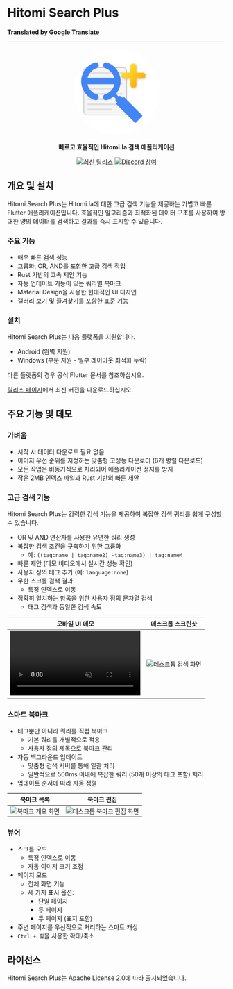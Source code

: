 # Hitomi Search Plus

**Translated by Google Translate**

---

<p align="center">
  <img src="icon/full.png" alt="Hitomi Search Plus 로고" width="200" height="200" style="border-radius: 50%;" />
</p>

<p align="center">
  <strong>빠르고 효율적인 Hitomi.la 검색 애플리케이션</strong>
</p>

<p align="center">
  <a href="https://github.com/h-akatsuki/hitomi_search_plus/releases">
    <img src="https://img.shields.io/github/v/release/h-akatsuki/hitomi_search_plus" alt="최신 릴리스">
  </a>
  <a href="https://discord.gg/cVNvk6MG">
    <img src="https://img.shields.io/badge/Discord-채팅 참여-7289da?logo=discord&logoColor=ffffff" alt="Discord 참여">
  </a>
</p>

## 개요 및 설치

Hitomi Search Plus는 Hitomi.la에 대한 고급 검색 기능을 제공하는 가볍고 빠른 Flutter 애플리케이션입니다. 효율적인 알고리즘과 최적화된 데이터 구조를 사용하여 방대한 양의 데이터를 검색하고 결과를 즉시 표시할 수 있습니다.

### 주요 기능

- 매우 빠른 검색 성능
- 그룹화, OR, AND를 포함한 고급 검색 작업
- Rust 기반의 고속 제안 기능
- 자동 업데이트 기능이 있는 쿼리별 북마크
- Material Design을 사용한 현대적인 UI 디자인
- 갤러리 보기 및 즐겨찾기를 포함한 표준 기능

### 설치

Hitomi Search Plus는 다음 플랫폼을 지원합니다.

- Android (완벽 지원)
- Windows (부분 지원 - 일부 레이아웃 최적화 누락)

다른 플랫폼의 경우 공식 Flutter 문서를 참조하십시오.

[릴리스 페이지](https://github.com/your_username/hitomi_search_plus/releases)에서 최신 버전을 다운로드하십시오.


## 주요 기능 및 데모

### 가벼움

- 시작 시 데이터 다운로드 필요 없음
- 이미지 우선 순위를 지정하는 맞춤형 고성능 다운로더 (6개 병렬 다운로드)
- 모든 작업은 비동기식으로 처리되어 애플리케이션 정지를 방지
- 작은 2MB 인덱스 파일과 Rust 기반의 빠른 제안

### 고급 검색 기능

Hitomi Search Plus는 강력한 검색 기능을 제공하여 복잡한 검색 쿼리를 쉽게 구성할 수 있습니다.

- OR 및 AND 연산자를 사용한 유연한 쿼리 생성
- 복잡한 검색 조건을 구축하기 위한 그룹화
  - 예: `((tag:name | tag:name2) -tag:name3) | tag:name4`
- 빠른 제안 (데모 비디오에서 실시간 성능 확인)
- 사용자 정의 태그 추가 (예: `language:none`)
- 무한 스크롤 검색 결과
  - 특정 인덱스로 이동
- 정확히 일치하는 항목을 위한 사용자 정의 문자열 검색
  - 태그 검색과 동일한 검색 속도

| 모바일 UI 데모 | 데스크톱 스크린샷 |
|---|---|
| <video controls src="https://github.com/user-attachments/assets/0c542585-a6fd-4e0a-982d-9eb0ce19e15d" muted="false" autoplay loop></video> | <img src="https://github.com/user-attachments/assets/9b8c8746-744c-4bad-bd2a-a65dc549b49f" alt="데스크톱 검색 화면"> |


### 스마트 북마크

- 태그뿐만 아니라 쿼리를 직접 북마크
  - 기본 쿼리를 개별적으로 적용
  - 사용자 정의 제목으로 북마크 관리
- 자동 백그라운드 업데이트
  - 맞춤형 검색 서버를 통해 일괄 처리
  - 일반적으로 500ms 이내에 복잡한 쿼리 (50개 이상의 태그 포함) 처리
- 업데이트 순서에 따라 자동 정렬

| 북마크 목록 | 북마크 편집 |
|---|---|
| <img src="https://github.com/user-attachments/assets/9d028b04-3f4e-42e5-be30-a5dd6e618fc3" alt="북마크 개요 화면"> | <img src="https://github.com/user-attachments/assets/374d22a3-3111-4014-8072-d9e8cfd71e61" alt="데스크톱 북마크 편집 화면"> |


### 뷰어

- 스크롤 모드
  - 특정 인덱스로 이동
  - 자동 이미지 크기 조정
- 페이지 모드
  - 전체 화면 기능
  - 세 가지 표시 옵션:
    - 단일 페이지
    - 두 페이지
    - 두 페이지 (표지 포함)
- 주변 페이지를 우선적으로 처리하는 스마트 캐싱
- `Ctrl + 휠`을 사용한 확대/축소


## 라이선스

Hitomi Search Plus는 Apache License 2.0에 따라 출시되었습니다.
